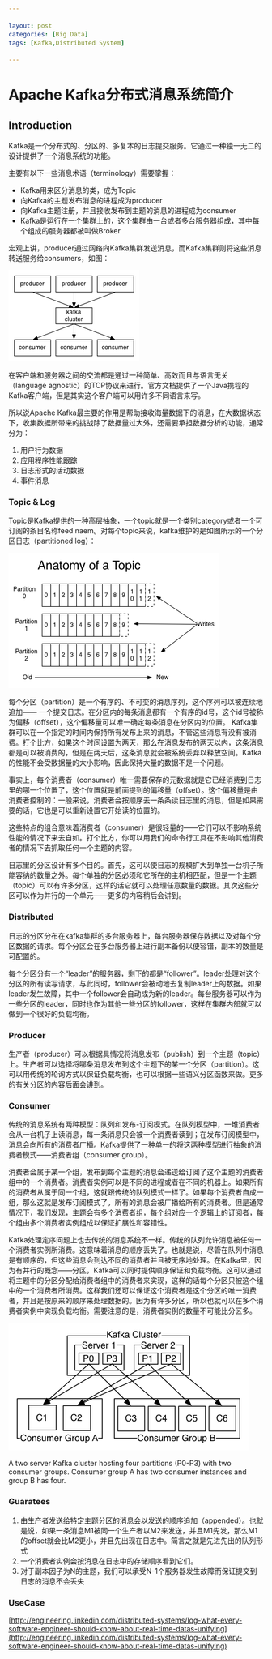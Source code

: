 ```yaml
---

layout: post
categories: [Big Data]
tags: [Kafka,Distributed System]

---
```


# Apache Kafka分布式消息系统简介

## Introduction

Kafka是一个分布式的、分区的、多复本的日志提交服务。它通过一种独一无二的设计提供了一个消息系统的功能。

主要有以下一些消息术语（terminology）需要掌握：
 
 - Kafka用来区分消息的类，成为Topic
 - 向Kafka的主题发布消息的进程成为producer
 - 向Kafka主题注册，并且接收发布到主题的消息的进程成为consumer
 - Kafka是运行在一个集群上的，这个集群由一台或者多台服务器组成，其中每个组成的服务器都被叫做Broker

宏观上讲，producer通过网络向Kafka集群发送消息，而Kafka集群则将这些消息转送服务给consumers，如图：

![](https://raw.githubusercontent.com/kakack/kakack.github.io/master/_images/1409261.png)

在客户端和服务器之间的交流都是通过一种简单、高效而且与语言无关（language agnostic）的TCP协议来进行。官方文档提供了一个Java携程的Kafka客户端，但是其实这个客户端可以用许多不同语言来写。

所以说Apache Kafka最主要的作用是帮助接收海量数据下的消息，在大数据状态下，收集数据所带来的挑战除了数据量过大外，还需要承担数据分析的功能，通常分为：


 1. 用户行为数据
 2. 应用程序性能跟踪
 3. 日志形式的活动数据
 4. 事件消息

### Topic & Log

Topic是Kafka提供的一种高层抽象，一个topic就是一个类别category或者一个可订阅的条目名称feed naem。对每个topic来说，kafka维护的是如图所示的一个分区日志（partitioned log）：

![](https://raw.githubusercontent.com/kakack/kakack.github.io/master/_images/1409262.png)

每个分区（partition）是一个有序的、不可变的消息序列，这个序列可以被连续地追加—— 一个提交日志。在分区内的每条消息都有一个有序的id号，这个id号被称为偏移（offset），这个偏移量可以唯一确定每条消息在分区内的位置。
Kafka集群可以在一个指定的时间内保持所有发布上来的消息，不管这些消息有没有被消费。打个比方，如果这个时间设置为两天，那么在消息发布的两天以内，这条消息都是可以被消费的，但是在两天后，这条消息就会被系统丢弃以释放空间。Kafka的性能不会受数据量的大小影响，因此保持大量的数据不是一个问题。

事实上，每个消费者（consumer）唯一需要保存的元数据就是它已经消费到日志里的哪一个位置了，这个位置就是前面提到的偏移量（offset）。这个偏移量是由消费者控制的：一般来说，消费者会按顺序去一条条读日志里的消息，但是如果需要的话，它也是可以重新设置它开始读的位置的。

这些特点的组合意味着消费者（consumer）是很轻量的——它们可以不影响系统性能的情况下来去自如。打个比方，你可以用我们的命令行工具在不影响其他消费者的情况下去抓取任何一个主题的内容。

日志里的分区设计有多个目的。首先，这可以使日志的规模扩大到单独一台机子所能容纳的数量之外。每个单独的分区必须和它所在的主机相匹配，但是一个主题（topic）可以有许多分区，这样的话它就可以处理任意数量的数据。其次这些分区可以作为并行的一个单元——更多的内容稍后会讲到。

### Distributed

日志的分区分布在kafka集群的多台服务器上，每台服务器保存数据以及对每个分区数据的请求。每个分区会在多台服务器上进行副本备份以便容错，副本的数量是可配置的。

每个分区分有一个“leader”的服务器，剩下的都是“follower”。leader处理对这个分区的所有读写请求，与此同时，follower会被动地去复制leader上的数据。如果leader发生故障，其中一个follower会自动成为新的leader。每台服务器可以作为一些分区的leader，同时也作为其他一些分区的follower，这样在集群内部就可以做到一个很好的负载均衡。

### Producer

生产者（producer）可以根据具情况将消息发布（publish）到一个主题（topic）上。生产者可以选择将哪条消息发布到这个主题下的某一个分区（partition）。这可以用传统的轮询方式以保证负载均衡，也可以根据一些语义分区函数来做。更多的有关分区的内容后面会讲到。

### Consumer

传统的消息系统有两种模型：队列和发布-订阅模式。在队列模型中，一堆消费者会从一台机子上读消息，每一条消息只会被一个消费者读到；在发布订阅模型中，消息会向所有的消费者广播。Kafka提供了一种单一的将这两种模型进行抽象的消费者模式——消费者组（consumer group）。

消费者会属于某一个组，发布到每个主题的消息会递送给订阅了这个主题的消费者组中的一个消费者。消费者实例可以是不同的进程或者在不同的机器上。如果所有的消费者从属于同一个组，这就跟传统的队列模式一样了。如果每个消费者自成一组，那么这就是发布订阅模式了，所有的消息会被广播给所有的消费者。但是通常情况下，我们发现，主题会有多个消费者组，每个组对应一个逻辑上的订阅者，每个组由多个消费者实例组成以保证扩展性和容错性。

Kafka处理定序问题上也去传统的消息系统不一样。传统的队列允许消息被任何一个消费者实例所消费。这意味着消息的顺序丢失了。也就是说，尽管在队列中消息是有顺序的，但这些消息会到达不同的消费者并且被无序地处理。在Kafka里，因为有并行的概念——分区，Kafka可以同时提供顺序保证和负载均衡。这可以通过将主题中的分区分配给消费者组中的消费者来实现，这样的话每个分区只被这个组中的一个消费者所消费。这样我们还可以保证这个消费者是这个分区的唯一消费者，并且是按原来的顺序来处理数据的。因为有许多分区，所以也就可以在多个消费者实例中实现负载均衡。需要注意的是，消费者实例的数量不可能比分区多。

![](https://raw.githubusercontent.com/kakack/kakack.github.io/master/_images/1409263.png)

A two server Kafka cluster hosting four partitions (P0-P3) with two consumer groups. Consumer group A has two consumer instances and group B has four.

### Guaratees

1. 由生产者发送给特定主题分区的消息会以发送的顺序追加（appended）。也就是说，如果一条消息M1被同一个生产者以M2来发送，并且M1先发，那么M1的offset就会比M2更小，并且先出现在日志中。简言之就是先进先出的队列形式
2. 一个消费者实例会按消息在日志中的存储顺序看到它们。
3. 对于副本因子为N的主题，我们可以承受N-1个服务器发生故障而保证提交到日志的消息不会丢失
    
### UseCase

[http://engineering.linkedin.com/distributed-systems/log-what-every-software-engineer-should-know-about-real-time-datas-unifying](http://engineering.linkedin.com/distributed-systems/log-what-every-software-engineer-should-know-about-real-time-datas-unifying)




